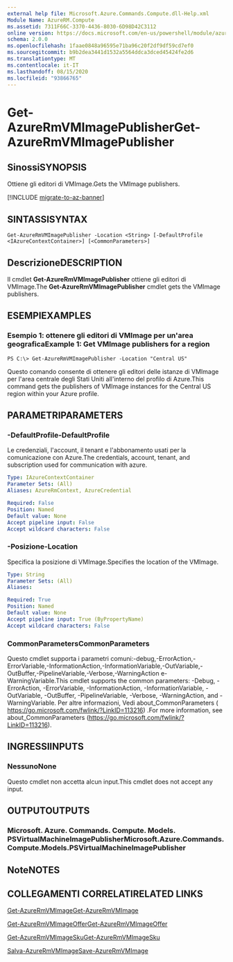 ```yaml
---
external help file: Microsoft.Azure.Commands.Compute.dll-Help.xml
Module Name: AzureRM.Compute
ms.assetid: 7311F66C-3370-4436-8030-6D98D42C3112
online version: https://docs.microsoft.com/en-us/powershell/module/azurerm.compute/get-azurermvmimagepublisher
schema: 2.0.0
ms.openlocfilehash: 1faae0848a96595e71ba96c20f2df9df59cd7ef0
ms.sourcegitcommit: b9b2dea3441d1532a5564ddca3dced45424fe2d6
ms.translationtype: MT
ms.contentlocale: it-IT
ms.lasthandoff: 08/15/2020
ms.locfileid: "93866765"
---
```

# <span data-ttu-id="bd616-101">Get-AzureRmVMImagePublisher</span><span class="sxs-lookup"><span data-stu-id="bd616-101">Get-AzureRmVMImagePublisher</span></span>

## <span data-ttu-id="bd616-102">Sinossi</span><span class="sxs-lookup"><span data-stu-id="bd616-102">SYNOPSIS</span></span>
<span data-ttu-id="bd616-103">Ottiene gli editori di VMImage.</span><span class="sxs-lookup"><span data-stu-id="bd616-103">Gets the VMImage publishers.</span></span>

[!INCLUDE [migrate-to-az-banner](../../includes/migrate-to-az-banner.md)]

## <span data-ttu-id="bd616-104">SINTASSI</span><span class="sxs-lookup"><span data-stu-id="bd616-104">SYNTAX</span></span>

```
Get-AzureRmVMImagePublisher -Location <String> [-DefaultProfile <IAzureContextContainer>] [<CommonParameters>]
```

## <span data-ttu-id="bd616-105">Descrizione</span><span class="sxs-lookup"><span data-stu-id="bd616-105">DESCRIPTION</span></span>
<span data-ttu-id="bd616-106">Il cmdlet **Get-AzureRmVMImagePublisher** ottiene gli editori di VMImage.</span><span class="sxs-lookup"><span data-stu-id="bd616-106">The **Get-AzureRmVMImagePublisher** cmdlet gets the VMImage publishers.</span></span>

## <span data-ttu-id="bd616-107">ESEMPI</span><span class="sxs-lookup"><span data-stu-id="bd616-107">EXAMPLES</span></span>

### <span data-ttu-id="bd616-108">Esempio 1: ottenere gli editori di VMImage per un'area geografica</span><span class="sxs-lookup"><span data-stu-id="bd616-108">Example 1: Get VMImage publishers for a region</span></span>
```
PS C:\> Get-AzureRmVMImagePublisher -Location "Central US"
```

<span data-ttu-id="bd616-109">Questo comando consente di ottenere gli editori delle istanze di VMImage per l'area centrale degli Stati Uniti all'interno del profilo di Azure.</span><span class="sxs-lookup"><span data-stu-id="bd616-109">This command gets the publishers of VMImage instances for the Central US region within your Azure profile.</span></span>

## <span data-ttu-id="bd616-110">PARAMETRI</span><span class="sxs-lookup"><span data-stu-id="bd616-110">PARAMETERS</span></span>

### <span data-ttu-id="bd616-111">-DefaultProfile</span><span class="sxs-lookup"><span data-stu-id="bd616-111">-DefaultProfile</span></span>
<span data-ttu-id="bd616-112">Le credenziali, l'account, il tenant e l'abbonamento usati per la comunicazione con Azure.</span><span class="sxs-lookup"><span data-stu-id="bd616-112">The credentials, account, tenant, and subscription used for communication with azure.</span></span>

```yaml
Type: IAzureContextContainer
Parameter Sets: (All)
Aliases: AzureRmContext, AzureCredential

Required: False
Position: Named
Default value: None
Accept pipeline input: False
Accept wildcard characters: False
```

### <span data-ttu-id="bd616-113">-Posizione</span><span class="sxs-lookup"><span data-stu-id="bd616-113">-Location</span></span>
<span data-ttu-id="bd616-114">Specifica la posizione di VMImage.</span><span class="sxs-lookup"><span data-stu-id="bd616-114">Specifies the location of the VMImage.</span></span>

```yaml
Type: String
Parameter Sets: (All)
Aliases: 

Required: True
Position: Named
Default value: None
Accept pipeline input: True (ByPropertyName)
Accept wildcard characters: False
```

### <span data-ttu-id="bd616-115">CommonParameters</span><span class="sxs-lookup"><span data-stu-id="bd616-115">CommonParameters</span></span>
<span data-ttu-id="bd616-116">Questo cmdlet supporta i parametri comuni:-debug,-ErrorAction,-ErrorVariable,-InformationAction,-InformationVariable,-OutVariable,-OutBuffer,-PipelineVariable,-Verbose,-WarningAction e-WarningVariable.</span><span class="sxs-lookup"><span data-stu-id="bd616-116">This cmdlet supports the common parameters: -Debug, -ErrorAction, -ErrorVariable, -InformationAction, -InformationVariable, -OutVariable, -OutBuffer, -PipelineVariable, -Verbose, -WarningAction, and -WarningVariable.</span></span> <span data-ttu-id="bd616-117">Per altre informazioni, Vedi about_CommonParameters ( https://go.microsoft.com/fwlink/?LinkID=113216) .</span><span class="sxs-lookup"><span data-stu-id="bd616-117">For more information, see about_CommonParameters (https://go.microsoft.com/fwlink/?LinkID=113216).</span></span>

## <span data-ttu-id="bd616-118">INGRESSI</span><span class="sxs-lookup"><span data-stu-id="bd616-118">INPUTS</span></span>

### <span data-ttu-id="bd616-119">Nessuno</span><span class="sxs-lookup"><span data-stu-id="bd616-119">None</span></span>
<span data-ttu-id="bd616-120">Questo cmdlet non accetta alcun input.</span><span class="sxs-lookup"><span data-stu-id="bd616-120">This cmdlet does not accept any input.</span></span>

## <span data-ttu-id="bd616-121">OUTPUT</span><span class="sxs-lookup"><span data-stu-id="bd616-121">OUTPUTS</span></span>

### <span data-ttu-id="bd616-122">Microsoft. Azure. Commands. Compute. Models. PSVirtualMachineImagePublisher</span><span class="sxs-lookup"><span data-stu-id="bd616-122">Microsoft.Azure.Commands.Compute.Models.PSVirtualMachineImagePublisher</span></span>

## <span data-ttu-id="bd616-123">Note</span><span class="sxs-lookup"><span data-stu-id="bd616-123">NOTES</span></span>

## <span data-ttu-id="bd616-124">COLLEGAMENTI CORRELATI</span><span class="sxs-lookup"><span data-stu-id="bd616-124">RELATED LINKS</span></span>

[<span data-ttu-id="bd616-125">Get-AzureRmVMImage</span><span class="sxs-lookup"><span data-stu-id="bd616-125">Get-AzureRmVMImage</span></span>](./Get-AzureRmVMImage.md)

[<span data-ttu-id="bd616-126">Get-AzureRmVMImageOffer</span><span class="sxs-lookup"><span data-stu-id="bd616-126">Get-AzureRmVMImageOffer</span></span>](./Get-AzureRmVMImageOffer.md)

[<span data-ttu-id="bd616-127">Get-AzureRmVMImageSku</span><span class="sxs-lookup"><span data-stu-id="bd616-127">Get-AzureRmVMImageSku</span></span>](./Get-AzureRmVMImageSku.md)

[<span data-ttu-id="bd616-128">Salva-AzureRmVMImage</span><span class="sxs-lookup"><span data-stu-id="bd616-128">Save-AzureRmVMImage</span></span>](./Save-AzureRmVMImage.md)


